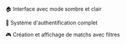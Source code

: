 🏠 Interface avec mode sombre et clair

🔐 Système d'authentification complet

🎮 Création et affichage de matchs avec filtres
